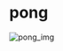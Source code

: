 # pong

![pong_img](https://github.com/harinidarna/pong/assets/120946524/1853bfc5-3c36-4028-8694-fde837896473)
